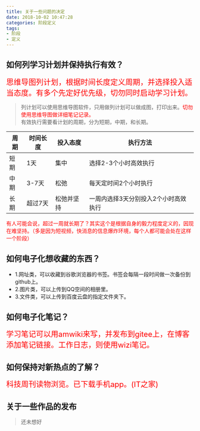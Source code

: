 ```yaml
---
title: 关于一些问题的决定
date: 2018-10-02 10:47:28
categories: 阶段定义
tags: 
- 阶段
- 定义
---
```


## 如何列学习计划并保持执行有效？

<font style="color:red;font-size:20px;">思维导图列计划，根据时间长度定义周期，并选择投入适当态度。有多个先定好优先级，切勿同时启动学习计划。</font>
<!--more-->

> 列计划可以使用思维导图软件，只用做列计划可以做成图，打印出来。<font style='color:red;'>切勿使用思维导图做详细笔记记录。</font><br/>
> 有效执行需要看计划的周期，分为短期，中期，和长期。<br/>

| 周期 | 时间长度 | 投入态度 | 执行方法 |
| ------ | ------- | ------- | ------ |
| 短期 | 1天 | 集中 | 选择2-3个小时高效执行 |
| 中期 | 3-7天 | 松弛 | 每天定时间2个小时执行 |
| 长期 | 超过7天 | 松弛并坚持 | 一周内选择3天分别投入2个小时高效执行 |

<font style='color:red;'>有人可能会说，超过一周就长期了？其实这个是根据自身的毅力程度定义的，因现在难坚持。（多是因为短视频，快消息的信息爆炸环境，每个人都可能会处在这样一个阶段）</font>


## 如何电子化想收藏的东西？
* 1.网址类，可以收藏到谷歌浏览器的书签。书签会每隔一段时间做一次备份到github上。
* 2.图片类，可以上传到QQ空间的相册里。
* 3.文件类，可以上传到百度云盘的指定文件夹下。


## 如何电子化笔记？
<font style="color:red;font-size:20px;">学习笔记可以用amwiki来写，并发布到gitee上，在博客添加笔记链接。工作日志，则使用wizi笔记。</font>


## 如何保持对新热点的了解？
<font style="color:red;font-size:20px;">科技周刊读物浏览。已下载手机app。(IT之家)</font>


## 关于一些作品的发布 
> 还未想好
